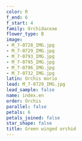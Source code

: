 ```yaml
---
color: R
f_end: 6
f_start: 4
family: Orchidaceae
flower_type: B
image:
- M_7-0728_IMG.jpg
- M_7-0729_IMG.jpg
- M_7-0793_IMG.jpg
- M_7-0795_IMG.jpg
- M_7-0796_IMG.jpg
- M_7-0732_IMG.jpg
latin: Orchis morio
lead: M_7-0729_IMG.jpg
lead_sample: false
name: index.en
order: Orchis
parallel: false
petals: 6
petals_joined: false
star_shape: false
title: Green winged orchid
---
```

